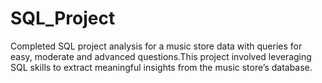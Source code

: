 # SQL_Project
Completed SQL project analysis for a music store data with  queries for easy, moderate and advanced questions.This project involved leveraging  SQL skills to extract meaningful insights from the music store’s database.
